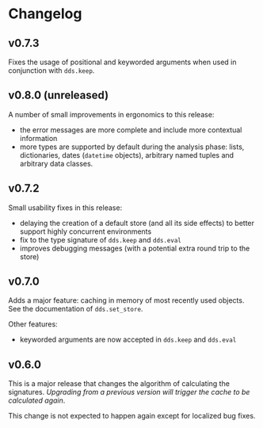 # Changelog

## v0.7.3

Fixes the usage of positional and keyworded arguments when used in conjunction
with `dds.keep`. 

## v0.8.0 (unreleased)

A number of small improvements in ergonomics to this release:

* the error messages are more complete and include more contextual information
* more types are supported by default during the analysis phase: lists, dictionaries, 
dates (`datetime` objects), arbitrary named tuples and arbitrary data classes.

## v0.7.2

Small usability fixes in this release:

* delaying the creation of a default store (and all its side effects) to better support highly concurrent environments
* fix to the type signature of `dds.keep` and `dds.eval`
* improves debugging messages (with a potential extra round trip to the store)

## v0.7.0

Adds a major feature: caching in memory of most recently used objects. See the documentation of 
`dds.set_store`.

Other features:

* keyworded arguments are now accepted in `dds.keep` and `dds.eval`

## v0.6.0

This is a major release that changes
the algorithm of calculating the signatures. 
*Upgrading from a previous version will trigger the cache to be calculated again*.

This change is not expected to happen again except for localized bug fixes.